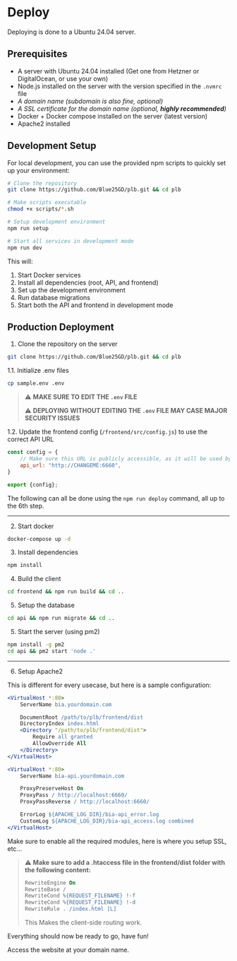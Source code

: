 # Deploy

Deploying is done to a Ubuntu 24.04 server.

## Prerequisites

- A server with Ubuntu 24.04 installed (Get one from Hetzner or DigitalOcean, or use your own)
- Node.js installed on the server with the version specified in the `.nvmrc` file
- _A domain name (subdomain is also fine, optional)_
- _A SSL certificate for the domain name (optional, **highly recommended**)_
- Docker + Docker compose installed on the server (latest version)
- Apache2 installed

## Development Setup

For local development, you can use the provided npm scripts to quickly set up your environment:

```bash
# Clone the repository
git clone https://github.com/Blue25GD/plb.git && cd plb

# Make scripts executable
chmod +x scripts/*.sh

# Setup development environment
npm run setup

# Start all services in development mode
npm run dev
```

This will:
1. Start Docker services
2. Install all dependencies (root, API, and frontend)
3. Set up the development environment
4. Run database migrations
5. Start both the API and frontend in development mode

## Production Deployment

1. Clone the repository on the server

```bash
git clone https://github.com/Blue25GD/plb.git && cd plb
```

1.1. Initialize .env files

```bash
cp sample.env .env
```

> ⚠️ **MAKE SURE TO EDIT THE `.env` FILE**
>
> ⚠️ **DEPLOYING WITHOUT EDITING THE `.env` FILE MAY CASE MAJOR SECURITY ISSUES**

1.2. Update the frontend config (`/frontend/src/config.js`) to use the correct API URL

```javascript
const config = {
    // Make sure this URL is publicly accessible, as it will be used by the client
    api_url: "http://CHANGEME:6660",
}

export {config};
```

The following can all be done using the `npm run deploy` command, all up to the 6th step.

---

2. Start docker

```bash
docker-compose up -d
```

3. Install dependencies

```bash
npm install
```

4. Build the client

```bash
cd frontend && npm run build && cd ..
```

5. Setup the database

```bash
cd api && npm run migrate && cd ..
```

5. Start the server (using pm2)

```bash
npm install -g pm2
cd api && pm2 start 'node .'
```

---

6. Setup Apache2

This is different for every usecase, but here is a sample configuration:

```apache
<VirtualHost *:80>
    ServerName bia.yourdomain.com

    DocumentRoot /path/to/plb/frontend/dist
    DirectoryIndex index.html
    <Directory "/path/to/plb/frontend/dist">
        Require all granted
        AllowOverride All
    </Directory>
</VirtualHost>

<VirtualHost *:80>
    ServerName bia-api.yourdomain.com

    ProxyPreserveHost On
    ProxyPass / http://localhost:6660/
    ProxyPassReverse / http://localhost:6660/

    ErrorLog ${APACHE_LOG_DIR}/bia-api_error.log
    CustomLog ${APACHE_LOG_DIR}/bia-api_access.log combined
</VirtualHost>
```

Make sure to enable all the required modules, here is where you setup SSL, etc...

> ⚠️ **Make sure to add a .htaccess file in the frontend/dist folder with the following content:**
>
> ```apache
> RewriteEngine On
> RewriteBase /
> RewriteCond %{REQUEST_FILENAME} !-f
> RewriteCond %{REQUEST_FILENAME} !-d
> RewriteRule . /index.html [L]
> ```
> This Makes the client-side routing work.

Everything should now be ready to go, have fun!

Access the website at your domain name.